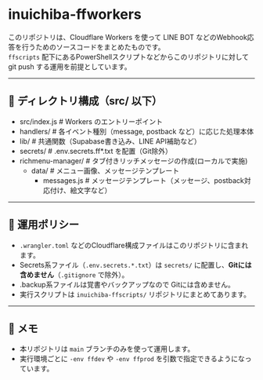 # inuichiba-ffworkers

このリポジトリは、Cloudflare Workers を使って LINE BOT などのWebhook応答を行うためのソースコードをまとめたものです。  
`ffscripts` 配下にあるPowerShellスクリプトなどからこのリポジトリに対して git push する運用を前提としています。

---

## 📁 ディレクトリ構成（src/ 以下）
- src/index.js # Workers のエントリーポイント
 - handlers/   # 各イベント種別（message, postback など）に応じた処理本体
 - lib/        # 共通関数（Supabase書き込み、LINE API補助など）
 - secrets/    # .env.secrets.ff*.txt を配置（Git除外）
 - richmenu-manager/  # タブ付きリッチメッセージの作成(ローカルで実施)
    - data/    # メニュー画像、メッセージテンプレート
        - messages.js # メッセージテンプレート（メッセージ、postback対応付け、絵文字など）


---

## 📌 運用ポリシー

- `.wrangler.toml` などのCloudflare構成ファイルはこのリポジトリに含まれます。
- Secrets系ファイル（`.env.secrets.*.txt`）は `secrets/` に配置し、**Gitには含めません**（`.gitignore` で除外）。
- .backup系ファイルは覚書やバックアップなので Gitには含めません。
- 実行スクリプトは `inuichiba-ffscripts/` リポジトリにまとめてあります。

---

## 📝 メモ

- 本リポジトリは `main` ブランチのみを使って運用します。
- 実行環境ごとに `-env ffdev` や `-env ffprod` を引数で指定できるようになっています。


